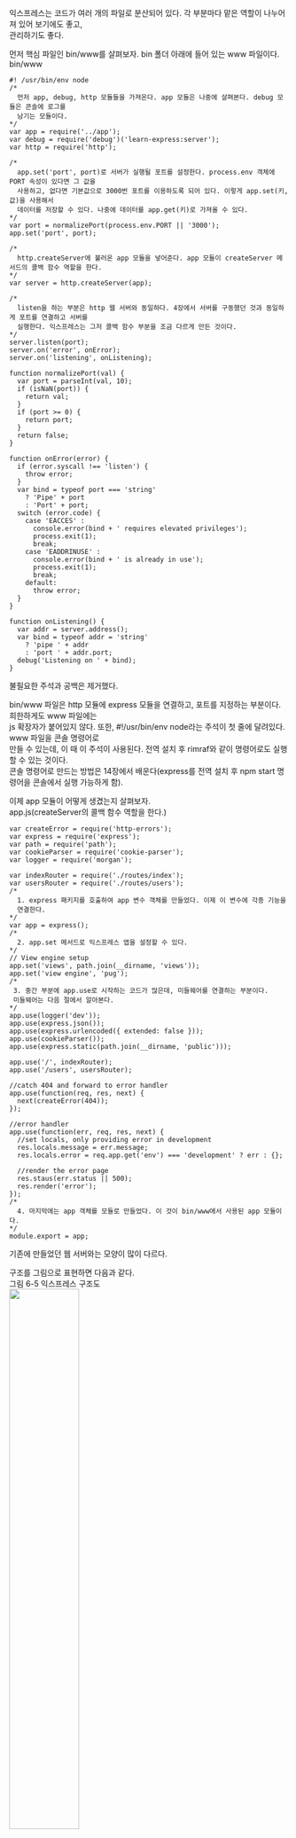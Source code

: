 익스프레스는 코드가 여러 개의 파일로 분산되어 있다. 각 부분마다 맡은 역할이 나누어져 있어 보기에도 좋고,  
관리하기도 좋다.  
  
먼저 핵심 파일인 bin/www를 살펴보자. bin 폴더 아래에 들어 있는 www 파일이다. 
bin/www  
```
#! /usr/bin/env node  
/*
  먼저 app, debug, http 모듈들을 가져온다. app 모듈은 나중에 살펴본다. debug 모듈은 콘솔에 로그를 
  남기는 모듈이다. 
*/
var app = require('../app');
var debug = require('debug')('learn-express:server');
var http = require('http');

/*
  app.set('port', port)로 서버가 실행될 포트를 설정한다. process.env 객체에 PORT 속성이 있다면 그 값을  
  사용하고, 없다면 기본값으로 3000번 포트를 이용하도록 되어 있다. 이렇게 app.set(키, 값)을 사용해서  
  데이터를 저장할 수 있다. 나중에 데이터를 app.get(키)로 가져올 수 있다.  
*/
var port = normalizePort(process.env.PORT || '3000');
app.set('port', port);

/*
  http.createServer에 불러온 app 모듈을 넣어준다. app 모듈이 createServer 메서드의 콜백 함수 역할을 한다. 
*/
var server = http.createServer(app);

/*
  listen을 하는 부분은 http 웹 서버와 동일하다. 4장에서 서버를 구동했던 것과 동일하게 포트를 연결하고 서버를  
  실행한다. 익스프레스는 그저 콜백 함수 부분을 조금 다르게 만든 것이다.  
*/
server.listen(port);
server.on('error', onError);
server.on('listening', onListening);

function normalizePort(val) {
  var port = parseInt(val, 10);
  if (isNaN(port)) {
    return val;
  }
  if (port >= 0) {
    return port;
  }
  return false;
}

function onError(error) {
  if (error.syscall !== 'listen') {
    throw error;
  }
  var bind = typeof port === 'string'
    ? 'Pipe' + port
    : 'Port' + port;
  switch (error.code) {
    case 'EACCES' :
      console.error(bind + ' requires elevated privileges');
      process.exit(1);
      break;
    case 'EADDRINUSE' :
      console.error(bind + ' is already in use');
      process.exit(1);
      break;
    default:
      throw error;
  }
}

function onListening() {
  var addr = server.address();
  var bind = typeof addr = 'string'
    ? 'pipe ' + addr
    : 'port ' + addr.port;
  debug('Listening on ' + bind);
}
```
불필요한 주석과 공백은 제거했다.  
  
bin/www 파일은 http 모듈에 express 모듈을 연결하고, 포트를 지정하는 부분이다. 희한하게도 www 파일에는  
js 확장자가 붙어있지 않다. 또한, #!/usr/bin/env node라는 주석이 첫 줄에 달려있다. www 파일을 콘솔 명령어로  
만들 수 있는데, 이 때 이 주석이 사용된다. 전역 설치 후 rimraf와 같이 명령어로도 실행할 수 있는 것이다.  
콘솔 명령어로 만드는 방법은 14장에서 배운다(express를 전역 설치 후 npm start 명령어을 콘솔에서 실행 가능하게 함).  
  
이제 app 모듈이 어떻게 생겼는지 살펴보자.  
app.js(createServer의 콜백 함수 역할을 한다.)    
```
var createError = require('http-errors');
var express = require('express');
var path = require('path');
var cookieParser = require('cookie-parser');
var logger = require('morgan');

var indexRouter = require('./routes/index');
var usersRouter = require('./routes/users');
/*
  1. express 패키지를 호출하여 app 변수 객체를 만들었다. 이제 이 변수에 각종 기능을 
  연결한다.
*/
var app = express();
/*
  2. app.set 메서드로 익스프레스 앱을 설정할 수 있다.
*/
// View engine setup
app.set('views', path.join(__dirname, 'views'));
app.set('view engine', 'pug');
/*
 3. 중간 부분에 app.use로 시작하는 코드가 많은데, 미들웨어를 연결하는 부분이다.  
 미들웨어는 다음 절에서 알아본다. 
*/
app.use(logger('dev'));
app.use(express.json());
app.use(express.urlencoded({ extended: false }));
app.use(cookieParser());
app.use(express.static(path.join(__dirname, 'public')));

app.use('/', indexRouter);
app.use('/users', usersRouter);

//catch 404 and forward to error handler
app.use(function(req, res, next) {
  next(createError(404));
});

//error handler
app.use(function(err, req, res, next) {
  //set locals, only providing error in development
  res.locals.message = err.message;
  res.locals.error = req.app.get('env') === 'development' ? err : {};
  
  //render the error page
  res.staus(err.status || 500);
  res.render('error');
});
/*
  4. 마지막에는 app 객체를 모듈로 만들었다. 이 것이 bin/www에서 사용된 app 모듈이다.  
*/
module.export = app;
```
기존에 만들었던 웹 서버와는 모양이 많이 다르다.

구조를 그림으로 표현하면 다음과 같다.  
그림 6-5 익스프레스 구조도  
<img src="https://user-images.githubusercontent.com/33191974/150940080-b3634edd-0c1f-41d2-87ce-219826b90846.png" width="50%" height="50%"/>  
클라이언트의 요청을 받아서 처리한 후, 다시 클라이언트에게 응답한다는 점은 4장의 http 서버와 같다.  
하지만 중간에 미들웨어들을 거친다는 것이 다르다. 그럼 미들웨어가 무슨 역할을 하는지 알아보자.  






































```
















```












































